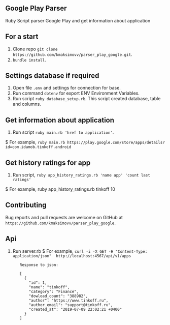 ## Google Play Parser
Ruby Script parser Google Play and get information about application

## For a start 
1. Clone repo `git clone https://github.com/kmaksimovv/parser_play_google.git`.
2. `bundle install`.

## Settings database if required
1. Open file `.env` and settings for connection for base.
2. Run command `dotenv` for export ENV Environment Variables.
3. Run script `ruby database_setup.rb`.
  This script created database, table and columns.

## Get information about application
1. Run script `ruby main.rb 'href to application'`.
  
  $ For example, `ruby main.rb https://play.google.com/store/apps/details?id=com.idamob.tinkoff.android`

## Get history ratings for app
1. Run script, `ruby app_history_ratings.rb 'name app' 'count last ratings'`
  
  $ For example, ruby app_history_ratings.rb tinkoff 10

## Contributing
Bug reports and pull requests are welcome on GitHub at `https://github.com/kmaksimovv/parser_play_google`.

## Api
1. Run server.rb
  $ For example, `curl -i -X GET -H "Content-Type: application/json"  http://localhost:4567/api/v1/apps`

          Response to json:
          
          [
            {
              "id": 1,
              "name": "tinkoff",
              "category": "Finance",
              "dowload_count": "388982",
              "author": "https://www.tinkoff.ru",
              "author_email": "support@tinkoff.ru",
              "created_at": "2019-07-09 22:02:21 +0400"
            }
          ]

